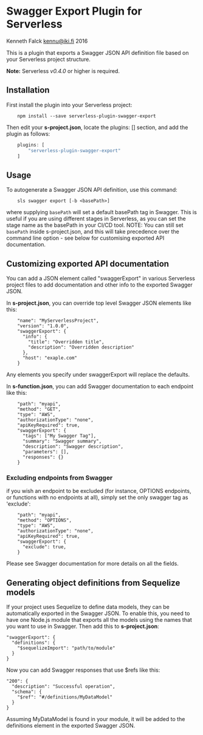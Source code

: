 # Swagger Export Plugin for Serverless
Kenneth Falck <kennu@iki.fi> 2016

This is a plugin that exports a Swagger JSON API definition file
based on your Serverless project structure.

**Note:** Serverless *v0.4.0* or higher is required.

## Installation

First install the plugin into your Serverless project:

```
    npm install --save serverless-plugin-swagger-export
```

Then edit your **s-project.json**, locate the plugins: [] section, and add
the plugin as follows:

```js
    plugins: [
        "serverless-plugin-swagger-export"
    ]
```

## Usage

To autogenerate a Swagger JSON API definition, use this command:

```
    sls swagger export [-b <basePath>]
```

where supplying `basePath` will set a default basePath tag in Swagger. 
This is useful if you are using different stages in Serverless, as you can 
set the stage name as the basePath in your CI/CD tool.  NOTE: You can still 
set `basePath` inside s-project.json, and this will take precedence over 
the command line option - see below for customising exported API documentation.

## Customizing exported API documentation

You can add a JSON element called "swaggerExport" in various Serverless
project files to add documentation and other info to the exported
Swagger JSON.

In **s-project.json**, you can override top level Swagger JSON elements
like this:

```
    "name": "MyServerlessProject",
    "version": "1.0.0",
    "swaggerExport": {
      "info": {
        "title": "Overridden title",
        "description": "Overridden description"
      },
      "host": "exaple.com"
    }
```

Any elements you specify under swaggerExport will replace the defaults.

In **s-function.json**, you can add Swagger documentation to each endpoint
like this:

```
    "path": "myapi",
    "method": "GET",
    "type": "AWS",
    "authorizationType": "none",
    "apiKeyRequired": true,
    "swaggerExport": {
      "tags": ["My Swagger Tag"],
      "summary": "Swagger summary",
      "description": "Swagger description",
      "parameters": [],
      "responses": {}
    }
```

### Excluding endpoints from Swagger

if you wish an endpoint to be excluded (for instance, OPTIONS endpoints, or functions with no endpoints at all), simply set the only swagger tag as 'exclude':
```
    "path": "myapi",
    "method": "OPTIONS",
    "type": "AWS",
    "authorizationType": "none",
    "apiKeyRequired": true,
    "swaggerExport": {
      "exclude": true,
    }
```


Please see Swagger documentation for more details on all the fields.

## Generating object definitions from Sequelize models

If your project uses Sequelize to define data models, they can be
automatically exported in the Swagger JSON. To enable this, you need to have
one Node.js module that exports all the models using the names that you
want to use in Swagger. Then add this to **s-project.json**:

    "swaggerExport": {
      "definitions": {
        "$sequelizeImport": "path/to/module"
      }
    }

Now you can add Swagger responses that use $refs like this:

    "200": {
      "description": "Successful operation",
      "schema": {
        "$ref": "#/definitions/MyDataModel"
      }
    }

Assuming MyDataModel is found in your module, it will be added to the
definitions element in the exported Swagger JSON.
